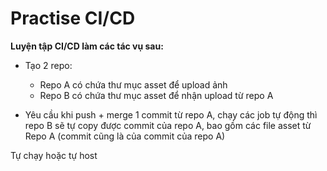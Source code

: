 # Practise CI/CD

**Luyện tập CI/CD làm các tác vụ sau:**

- Tạo 2 repo:
  + Repo A có chứa thư mục asset để upload ảnh
  + Repo B có chứa thư mục asset để nhận upload từ repo A
 
- Yêu cầu khi push + merge 1 commit từ repo A, chạy các job tự động thì
repo B sẽ tự copy được commit của repo A, bao gồm các file asset từ Repo A (commit cũng là của commit của repo A)

Tự chạy hoặc tự host
